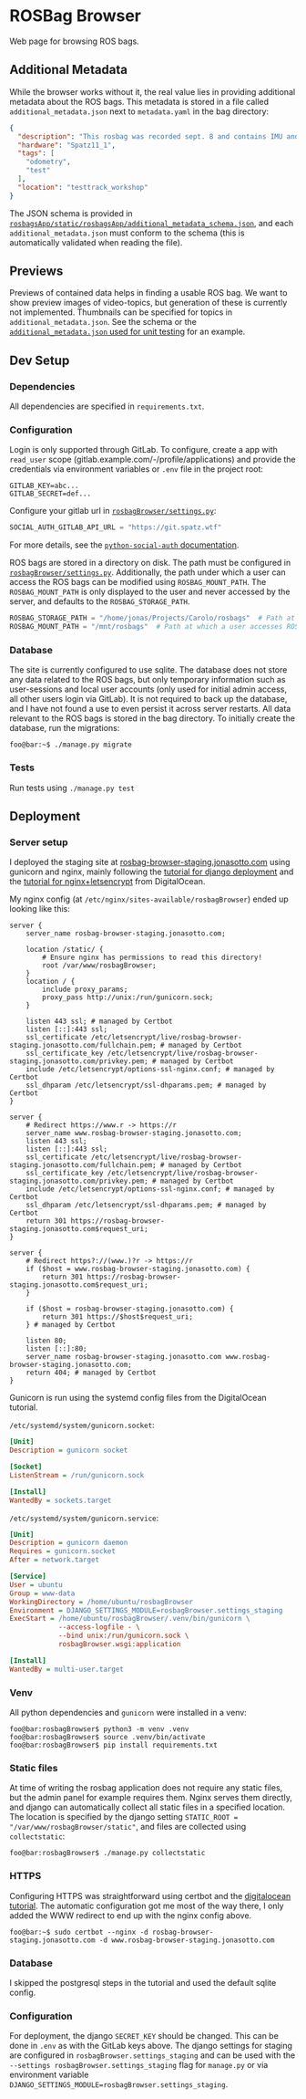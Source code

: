 # ROSBag Browser

Web page for browsing ROS bags.

## Additional Metadata

While the browser works without it, the real value lies in providing additional metadata about the ROS bags.
This metadata is stored in a file called `additional_metadata.json` next to `metadata.yaml` in the bag directory:

```json
{
  "description": "This rosbag was recorded sept. 8 and contains IMU and camera data.",
  "hardware": "Spatz11_1",
  "tags": [
    "odometry",
    "test"
  ],
  "location": "testtrack_workshop"
}
```

The JSON schema is provided in
[`rosbagsApp/static/rosbagsApp/additional_metadata_schema.json`](rosbagsApp/static/rosbagsApp/additional_metadata_schema.json),
and each `additional_metadata.json` must conform to the schema (this is automatically validated when reading the file).

## Previews

Previews of contained data helps in finding a usable ROS bag.
We want to show preview images of video-topics, but generation of these is currently not implemented.
Thumbnails can be specified for topics in `additional_metadata.json`. See the schema or the
[`additional_metadata.json` used for unit testing](rosbagsApp/testdata/unit_test_bag/additional_metadata.json) for an
example.

## Dev Setup

### Dependencies

All dependencies are specified in `requirements.txt`.

### Configuration

Login is only supported through GitLab. To configure, create a app with `read_user` scope
(gitlab.example.com/-/profile/applications) and provide the credentials via environment variables or `.env` file in the
project root:

```dotenv
GITLAB_KEY=abc...
GITLAB_SECRET=def...
```

Configure your gitlab url in [`rosbagBrowser/settings.py`](rosbagBrowser/settings.py):

```python
SOCIAL_AUTH_GITLAB_API_URL = "https://git.spatz.wtf"
```

For more details, see the
[`python-social-auth` documentation](https://python-social-auth.readthedocs.io/en/latest/backends/gitlab.html).

ROS bags are stored in a directory on disk. The path must be configured
in [`rosbagBrowser/settings.py`](rosbagBrowser/settings.py).
Additionally, the path under which a user can access the ROS bags can be modified using `ROSBAG_MOUNT_PATH`.
The `ROSBAG_MOUNT_PATH` is only displayed to the user and never accessed by the server, and defaults to the
`ROSBAG_STORAGE_PATH`.

```python
ROSBAG_STORAGE_PATH = "/home/jonas/Projects/Carolo/rosbags"  # Path at which the server accesses ROS bags
ROSBAG_MOUNT_PATH = "/mnt/rosbags"  # Path at which a user accesses ROS bags
```

### Database

The site is currently configured to use sqlite. The database does not store any data related to the ROS bags, but only
temporary information such as user-sessions and local user accounts (only used for initial admin access, all other users
login via GitLab).
It is not required to back up the database, and I have not found a use to even persist it across server restarts.
All data relevant to the ROS bags is stored in the bag directory.
To initially create the database, run the migrations:

```console
foo@bar:~$ ./manage.py migrate
```

### Tests

Run tests using `./manage.py test`

## Deployment

### Server setup

I deployed the staging site at [rosbag-browser-staging.jonasotto.com](https://rosbag-browser-staging.jonasotto.com)
using gunicorn and nginx, mainly following the
[tutorial for django deployment](https://www.digitalocean.com/community/tutorials/how-to-set-up-django-with-postgres-nginx-and-gunicorn-on-ubuntu-22-04)
and the
[tutorial for nginx+letsencrypt](https://www.digitalocean.com/community/tutorials/how-to-secure-nginx-with-let-s-encrypt-on-ubuntu-22-04)
from DigitalOcean.

My nginx config (at `/etc/nginx/sites-available/rosbagBrowser`) ended up looking like this:

```
server {
    server_name rosbag-browser-staging.jonasotto.com;

    location /static/ {
        # Ensure nginx has permissions to read this directory!
        root /var/www/rosbagBrowser;
    }
    location / {
        include proxy_params;
        proxy_pass http://unix:/run/gunicorn.sock;
    }

    listen 443 ssl; # managed by Certbot
    listen [::]:443 ssl;
    ssl_certificate /etc/letsencrypt/live/rosbag-browser-staging.jonasotto.com/fullchain.pem; # managed by Certbot
    ssl_certificate_key /etc/letsencrypt/live/rosbag-browser-staging.jonasotto.com/privkey.pem; # managed by Certbot
    include /etc/letsencrypt/options-ssl-nginx.conf; # managed by Certbot
    ssl_dhparam /etc/letsencrypt/ssl-dhparams.pem; # managed by Certbot
}

server {
    # Redirect https://www.r -> https://r
    server_name www.rosbag-browser-staging.jonasotto.com;
    listen 443 ssl;
    listen [::]:443 ssl;
    ssl_certificate /etc/letsencrypt/live/rosbag-browser-staging.jonasotto.com/fullchain.pem; # managed by Certbot
    ssl_certificate_key /etc/letsencrypt/live/rosbag-browser-staging.jonasotto.com/privkey.pem; # managed by Certbot
    include /etc/letsencrypt/options-ssl-nginx.conf; # managed by Certbot
    ssl_dhparam /etc/letsencrypt/ssl-dhparams.pem; # managed by Certbot
    return 301 https://rosbag-browser-staging.jonasotto.com$request_uri;
}

server {
    # Redirect https?://(www.)?r -> https://r
    if ($host = www.rosbag-browser-staging.jonasotto.com) {
        return 301 https://rosbag-browser-staging.jonasotto.com$request_uri;
    }

    if ($host = rosbag-browser-staging.jonasotto.com) {
        return 301 https://$host$request_uri;
    } # managed by Certbot

    listen 80;
    listen [::]:80;
    server_name rosbag-browser-staging.jonasotto.com www.rosbag-browser-staging.jonasotto.com;
    return 404; # managed by Certbot
}
```

Gunicorn is run using the systemd config files from the DigitalOcean tutorial.

`/etc/systemd/system/gunicorn.socket`:

```ini
[Unit]
Description = gunicorn socket

[Socket]
ListenStream = /run/gunicorn.sock

[Install]
WantedBy = sockets.target
```

`/etc/systemd/system/gunicorn.service`:

```ini
[Unit]
Description = gunicorn daemon
Requires = gunicorn.socket
After = network.target

[Service]
User = ubuntu
Group = www-data
WorkingDirectory = /home/ubuntu/rosbagBrowser
Environment = DJANGO_SETTINGS_MODULE=rosbagBrowser.settings_staging
ExecStart = /home/ubuntu/rosbagBrowser/.venv/bin/gunicorn \
            --access-logfile - \
            --bind unix:/run/gunicorn.sock \
            rosbagBrowser.wsgi:application

[Install]
WantedBy = multi-user.target
```

### Venv

All python dependencies and `gunicorn` were installed in a venv:

```console
foo@bar:rosbagBrowser$ python3 -m venv .venv
foo@bar:rosbagBrowser$ source .venv/bin/activate
foo@bar:rosbagBrowser$ pip install requirements.txt
```

### Static files

At time of writing the rosbag application does not require any static files, but the admin panel for example requires
them. Nginx serves them directly, and django can automatically collect all static files in a specified location.
The location is specified by the django setting `STATIC_ROOT = "/var/www/rosbagBrowser/static"`, and files are collected
using `collectstatic`:

```console
foo@bar:rosbagBrowser$ ./manage.py collectstatic
```

### HTTPS

Configuring HTTPS was straightforward using certbot and the
[digitalocean tutorial](https://www.digitalocean.com/community/tutorials/how-to-set-up-django-with-postgres-nginx-and-gunicorn-on-ubuntu-22-049).
The automatic configuration got me most of the way there, I only added the WWW redirect to end up with the nginx config
above.

```console
foo@bar:~$ sudo certbot --nginx -d rosbag-browser-staging.jonasotto.com -d www.rosbag-browser-staging.jonasotto.com
```

### Database

I skipped the postgresql steps in the tutorial and used the default sqlite config.

### Configuration

For deployment, the django `SECRET_KEY` should be changed. This can be done in `.env` as with the GitLab keys above.
The django settings for staging are configured in `rosbagBrowser.settings_staging` and can be used with the
`--settings rosbagBrowser.settings_staging` flag for `manage.py` or via environment variable
`DJANGO_SETTINGS_MODULE=rosbagBrowser.settings_staging`.
